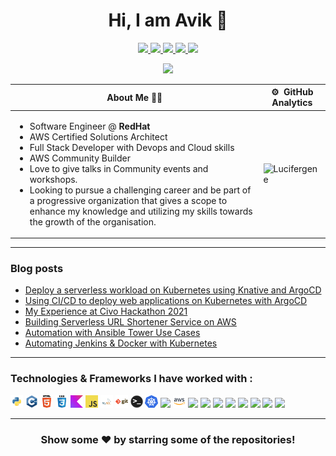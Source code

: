 <p align="center"> <h1 align="center"> Hi, I am Avik 👋</h1> </p>
<p align="center">
<a href="https://www.linkedin.com/in/avik-kundu-0b837715b/">
 <img src="https://img.shields.io/badge/LinkedIn-0077B5?style=for-the-badge&logo=linkedin&logoColor=white"/> 
 </a>
 <a href="https://twitter.com/avik6028">
 <img src="http://img.shields.io/badge/Twitter-1DA1F2?style=for-the-badge&logo=twitter&logoColor=white"/>
 </a>
 <a href="https://avikkundu.medium.com/">
 <img src="http://img.shields.io/badge/Medium-343434?style=for-the-badge&logo=medium&logoColor=white"/>
 </a>
 <a href="https://www.hackerrank.com/avik6028"><img src="https://img.shields.io/badge/-Hackerrank-2EC866?style=for-the-badge&logo=HackerRank&logoColor=white"/> </a>
<a href="mailto:avikkundu8d@gmail.com"><img src="https://img.shields.io/badge/Gmail-D14836?style=for-the-badge&logo=gmail&logoColor=white"/> </a>
</p>

<p align="center"> <img src="https://komarev.com/ghpvc/?username=Lucifergene&label=Profile%20Visits&color=blue&style=plastic%22%20alt=%22Lucifergene" /> </p>

<!-- * Software Engineer @ **RedHat**
* AWS Certified Solutions Architect
* Full Stack Developer with Devops and Cloud skills
* AWS Community Builder
* Love to give talks in Community events and workshops.
* Looking to pursue a challenging career and be part of a progressive organization that gives a scope to enhance my knowledge and utilizing my skills towards the growth of the organisation. 

*** -->
<!-- ### ⚙️ &nbsp;GitHub Analytics -->
<table style="width:100%,">
 <th>About Me 👨‍💻 </th>
 <th>⚙️ &nbsp;GitHub Analytics</th>
 <tbody>
  <tr>   
<!--  <td><img width="200px" src="https://github-readme-stats.vercel.app/api/top-langs/?username=Lucifergene&theme=vue&hide_border=true&layout=compact"></td> -->
   <td>
    
* Software Engineer @ **RedHat**
* AWS Certified Solutions Architect
* Full Stack Developer with Devops and Cloud skills
* AWS Community Builder
* Love to give talks in Community events and workshops.
* Looking to pursue a challenging career and be part of a progressive organization that gives a scope to enhance my knowledge and utilizing my skills towards the growth of the organisation. 
   </td>
    <td> <img width="1000" src="https://github-readme-stats.vercel.app/api?username=Lucifergene&show_icons=true&theme=vue&locale=en&hide_border=true" alt="Lucifergene" /></td>
  </tr>
  </tbody>
</table>

___________________________________________________________________________________________________________________________________

### Blog posts

<!-- BLOG-POST-LIST:START -->
- [Deploy a serverless workload on Kubernetes using Knative and ArgoCD](https://blog.avikkundu.in/deploy-serverless-workload-with-knative)
- [Using CI/CD to deploy web applications on Kubernetes with ArgoCD](https://blog.avikkundu.in/deploy-to-kubernetes-with-argocd)
- [My Experience at Civo Hackathon 2021](https://avikkundu.medium.com/my-experience-at-civo-hackathon-2021-aa845e3fa5c2?source=rss-68ea0ef6e857------2)
- [Building Serverless URL Shortener Service on AWS](https://avikkundu.medium.com/building-serverless-url-shortener-service-on-aws-e1662d015d70?source=rss-68ea0ef6e857------2)
- [Automation with Ansible Tower Use Cases](https://avikkundu.medium.com/automation-with-ansible-tower-use-cases-5a95e005c207?source=rss-68ea0ef6e857------2)
- [Automating Jenkins &amp; Docker with Kubernetes](https://avikkundu.medium.com/automating-jenkins-docker-with-kubernetes-40673d3fb907?source=rss-68ea0ef6e857------2)
<!-- BLOG-POST-LIST:END -->
___________________________________________________________________________________________________________________________________

### Technologies & Frameworks I have worked with :

<code><img height="20" src="https://raw.githubusercontent.com/github/explore/80688e429a7d4ef2fca1e82350fe8e3517d3494d/topics/python/python.png"></code>
<code><img height="20" src="https://raw.githubusercontent.com/github/explore/80688e429a7d4ef2fca1e82350fe8e3517d3494d/topics/cpp/cpp.png"></code>
<code><img height="20" src="https://raw.githubusercontent.com/github/explore/80688e429a7d4ef2fca1e82350fe8e3517d3494d/topics/html/html.png"></code>
<code><img height="20" src="https://raw.githubusercontent.com/github/explore/5c058a388828bb5fde0bcafd4bc867b5bb3f26f3/topics/css/css.png"></code>
<code><img height="20" src="https://raw.githubusercontent.com/github/explore/80688e429a7d4ef2fca1e82350fe8e3517d3494d/topics/kotlin/kotlin.png"></code>
<code><img height="20" src="https://raw.githubusercontent.com/github/explore/80688e429a7d4ef2fca1e82350fe8e3517d3494d/topics/javascript/javascript.png"></code>
<code><img height="20" src="https://raw.githubusercontent.com/github/explore/80688e429a7d4ef2fca1e82350fe8e3517d3494d/topics/mysql/mysql.png"></code>
<code><img height="20" src="https://raw.githubusercontent.com/github/explore/80688e429a7d4ef2fca1e82350fe8e3517d3494d/topics/git/git.png"></code>
<code><img height="20" src="https://raw.githubusercontent.com/github/explore/80688e429a7d4ef2fca1e82350fe8e3517d3494d/topics/terminal/terminal.png"></code>
<code><img height="20" src="https://github.com/kubernetes/kubernetes/blob/master/logo/logo.png"></code>
<code><img height="20" src="https://avatars1.githubusercontent.com/u/2810941?s=280&v=4"></code>
<code><img height="20" src="https://raw.githubusercontent.com/github/explore/fbceb94436312b6dacde68d122a5b9c7d11f9524/topics/aws/aws.png"></code>
<code><img height="20" src="https://camo.githubusercontent.com/53790f8272a4b6d44df1c516ef71909834d177c7/68747470733a2f2f63646e2e776f726c64766563746f726c6f676f2e636f6d2f6c6f676f732f646f636b65722e737667"></code>
<code><img height="20" src="https://upload.wikimedia.org/wikipedia/commons/thumb/2/24/Ansible_logo.svg/1200px-Ansible_logo.svg.png"></code>
<code><img height="20" src="https://upload.wikimedia.org/wikipedia/commons/thumb/e/e9/Jenkins_logo.svg/1200px-Jenkins_logo.svg.png"></code>
<code><img height="20" src="https://banner2.cleanpng.com/20180519/vxe/kisspng-apache-tomcat-apache-http-server-web-server-java-s-5b0036cb6ea219.5097810415267406834532.jpg"></code>
<code><img height="20" src="https://www.veritis.com/wp-content/uploads/2015/06/puppet.png"></code>
<code><img height="20" src="https://www.veritis.com/wp-content/uploads/2015/06/terraform.png"></code>
<code><img height="20" src="https://www.veritis.com/wp-content/uploads/2019/08/Prometheus.png"></code>
<code><img height="20" src="https://avatars1.githubusercontent.com/u/35045612?s=400&v=4"></code>
___________________________________________________________________________________________________________________________________

<div align="center">

### Show some ❤️ by starring some of the repositories!

</div>
